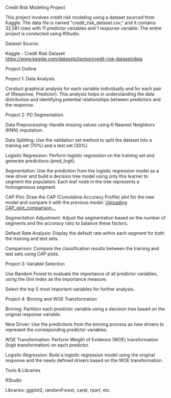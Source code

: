 Credit Risk Modeling Project

This project involves credit risk modeling using a dataset sourced from Kaggle. The data file is named "credit_risk_dataset.csv," and it contains 32,581 rows with 11 predictor variables and 1 response variable. The entire project is conducted using RStudio.

Dataset Source:

Kaggle - Credit Risk Dataset https://www.kaggle.com/datasets/laotse/credit-risk-dataset/data

Project Outline

Project 1: Data Analysis

Conduct graphical analysis for each variable individually and for each pair of (Response, Predictor).
This analysis helps in understanding the data distribution and identifying potential relationships between predictors and the response.

Project 2: PD Segmentation

Data Preprocessing:
Handle missing values using K-Nearest Neighbors (KNN) imputation.

Data Splitting:
Use the validation set method to split the dataset into a training set (70%) and a test set (30%).

Logistic Regression:
Perform logistic regression on the training set and generate predictions (pred_logit).

Segmentation:
Use the prediction from the logistic regression model as a new driver and build a decision tree model using only this learner to segment the population. Each leaf node in the tree represents a homogeneous segment.

CAP Plot:
Draw the CAP (Cumulative Accuracy Profile) plot for the new model and compare it with the previous model.
[Uploading CAP_plot_comparison…]()

Segmentation Adjustment:
Adjust the segmentation based on the number of segments and the accuracy ratio to balance these factors.

Default Rate Analysis:
Display the default rate within each segment for both the training and test sets.

Comparison:
Compare the classification results between the training and test sets using CAP plots.

Project 3: Variable Selection

Use Random Forest to evaluate the importance of all predictor variables, using the Gini Index as the importance measure.

Select the top 5 most important variables for further analysis.

Project 4: Binning and WOE Transformation

Binning:
Partition each predictor variable using a decision tree based on the original response variable.

New Driver:
Use the predictions from the binning process as new drivers to represent the corresponding predictor variables.

WOE Transformation:
Perform Weight of Evidence (WOE) transformation (logit transformation) on each predictor.

Logistic Regression:
Build a logistic regression model using the original response and the newly defined drivers based on the WOE transformation.

Tools & Libraries

RStudio

Libraries: ggplot2, randomForest, caret, rpart, etc.
